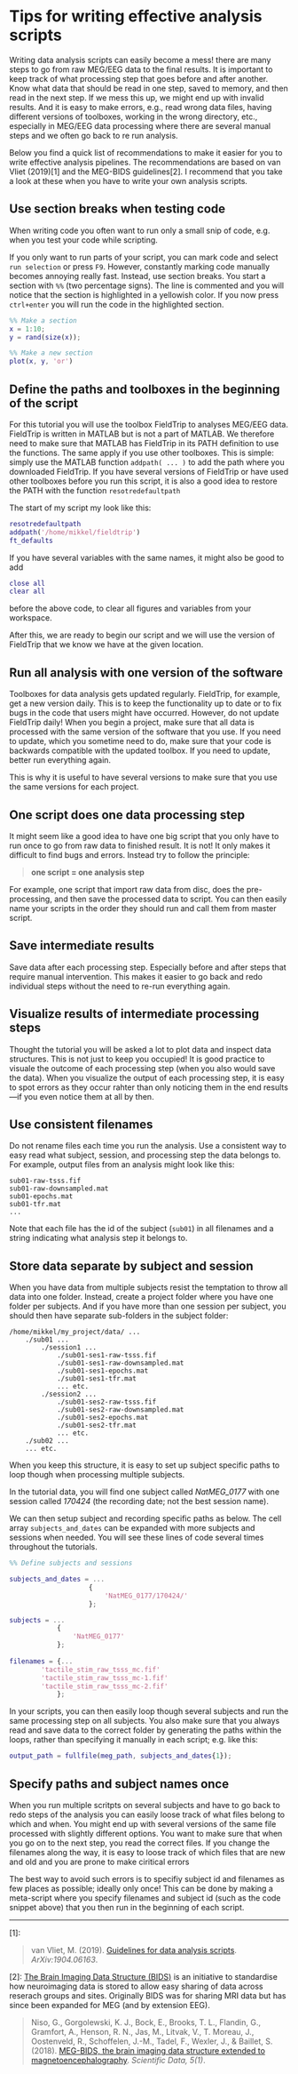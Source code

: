 ﻿# Tips for writing effective analysis scripts

Writing data analysis scripts can easily become a mess! there are many steps to go from raw MEG/EEG data to the final results. It is important to keep track of what processing step that goes before and after another. Know what data that should be read in one step, saved to memory, and then read in the next step. If we mess this up, we might end up with invalid results. And it is easy to make errors, e.g., read wrong data files, having different versions of toolboxes, working in the wrong directory, etc., especially in MEG/EEG data processing where there are several manual steps and we often go back to re run analysis.

Below you find a quick list of recommendations to make it easier for you to write effective analysis pipelines. The recommendations are based on van Vliet (2019)[1] and the MEG-BIDS guidelines[2]. I recommend that you take a look at these when you have to write your own analysis scripts.

## Use section breaks when testing code
When writing code you often want to run only a small snip of code, e.g. when you test your code while scripting.

If you only want to run parts of your script, you can mark code and select `run selection` or press `F9`. However, constantly marking code manually becomes annoying really fast. Instead, use section breaks. You start a section with `%%` (two percentage signs). The line is commented and you will notice that the section is highlighted in a yellowish color. If you now press `ctrl+enter` you will run the code in the highlighted section.

```Matlab
%% Make a section
x = 1:10;
y = rand(size(x));

%% Make a new section
plot(x, y, 'or')
```

## Define the paths and toolboxes in the beginning of the script
For this tutorial you will use the toolbox FieldTrip to analyses MEG/EEG data. FieldTrip is written in MATLAB but is not a part of MATLAB. We therefore need to make sure that MATLAB has FieldTrip in its PATH definition to use the functions. The same apply if you use other toolboxes. This is simple: simply use the MATLAB function  `addpath( ... )` to add the path where you downloaded FieldTrip. If you have several versions of FieldTrip or have used other toolboxes before you run this script, it is also a good idea to restore the PATH with the function `resotredefaultpath`

The start of my script my look like this:

```Matlab
resotredefaultpath
addpath('/home/mikkel/fieldtrip')
ft_defaults
```

If you have several variables with the same names, it might also be good to add 
```matlab
close all
clear all
````
before the above code, to clear all figures and variables from your workspace.

After this, we are ready to begin our script and we will use the version of FieldTrip that we know we have at the given location.

## Run all analysis with one version of the software
Toolboxes for data analysis gets updated regularly. FieldTrip, for example, get a new version daily. This is to keep the functionality up to date or to fix bugs in the code that users might have occurred. However, do not update FieldTrip daily! When you begin a project, make sure that all data is processed with the same version of the software that you use. If you need to update, which you sometime need to do, make sure that your code is backwards compatible with the updated toolbox. If you need to update, better run everything again.

This is why it is useful to have several versions to make sure that you use the same versions for each project.

## One script does one data processing step
It might seem like a good idea to have one big script that you only have to run once to go from raw data to finished result. It is not! It only makes it difficult to find bugs and errors. Instead try to follow the principle:

> **one script = one analysis step**

For example, one script that import raw data from disc, does the pre-processing, and then save the processed data to script. You can then easily name your scripts in the order they should run and call them from master script.

## Save intermediate results
Save data after each processing step. Especially before and after steps that require manual intervention. This makes it easier to go back and redo individual steps without the need to re-run everything again.

## Visualize results of intermediate processing steps
Thought the tutorial you will be asked a lot to plot data and inspect data structures. This is not just to keep you occupied! It is good practice to visuale the outcome of each processing step (when you also would save the data). When you visualize the output of each processing step, it is easy to spot errors as they occur rahter than only noticing them in the end results—if you even notice them at all by then.

## Use consistent filenames
Do not rename files each time you run the analysis. Use a consistent way to easy read what subject, session, and processing step the data belongs to. For example, output files from an analysis might look like this:

    sub01-raw-tsss.fif
    sub01-raw-downsampled.mat
    sub01-epochs.mat
    sub01-tfr.mat
    ...
    
Note that each file has the id of the subject (`sub01`) in all filenames and a string indicating what analysis step it belongs to. 

## Store data separate by subject and session
When you have data from multiple subjects resist the temptation to throw all data into one folder. Instead, create a project folder where you have one folder per subjects. And if you have more than one session per subject, you should then have separate sub-folders in the subject folder:

    /home/mikkel/my_project/data/ ...
        ./sub01 ...
            ./session1 ...
                ./sub01-ses1-raw-tsss.fif
                ./sub01-ses1-raw-downsampled.mat
                ./sub01-ses1-epochs.mat
                ./sub01-ses1-tfr.mat
                ... etc.
            ./session2 ...
                ./sub01-ses2-raw-tsss.fif
                ./sub01-ses2-raw-downsampled.mat
                ./sub01-ses2-epochs.mat
                ./sub01-ses2-tfr.mat
                ... etc.
        ./sub02 ...
        ... etc.

When you keep this structure, it is  easy to set up subject specific paths to loop though when processing multiple subjects.

In the tutorial data, you will find one subject called *NatMEG_0177* with one session called *170424* (the recording date; not the best session name). 

We can then setup subject and recording specific paths as below. The cell array `subjects_and_dates` can be expanded with more subjects and sessions when needed. You will see these lines of code several times throughout the tutorials.

```Matlab
%% Define subjects and sessions

subjects_and_dates = ...
                    {
                        'NatMEG_0177/170424/'
                    };

subjects = ...
            {
                'NatMEG_0177'
            };
                
filenames = {...
        'tactile_stim_raw_tsss_mc.fif'
        'tactile_stim_raw_tsss_mc-1.fif'
        'tactile_stim_raw_tsss_mc-2.fif'
            };
```

In your scripts, you can then easily loop though several subjects and run the same processing step on all subjects. You also make sure that you always read and save data to the correct folder by generating the paths within the loops, rather than specifying it manually in each script; e.g. like this:

````Matlab
output_path = fullfile(meg_path, subjects_and_dates{1});
````

## Specify paths and subject names once
When you run multiple scritpts on several subjects and have to go back to redo steps of the analysis you can easily loose track of what files belong to which and when. You might end up with several versions of the same file processed with slightly different options. You want to make sure that when you go on to the next step, you read the correct files. If you change the filenames along the way, it is easy to loose track of which files that are new and old and you are prone to make ciritical errors

The best way to avoid such errors is to specifiy subject id and filenames as few places as possible; ideally only once! This can be done by making a meta-script where you specify filenames and subject id (such as the code snippet above) that you then run in the beginning of each script.


***

[1]: 

> van Vliet, M. (2019). [Guidelines for data analysis scripts](https://arxiv.org/pdf/1904.06163.pdf). *ArXiv:1904.06163*. 

[2]: [The Brain Imaging Data Structure (BIDS)](https://bids.neuroimaging.io/) is an initiative to standardise how neuroimaging data is stored  to allow easy sharing of data across reserach groups and sites. Originally BIDS was for sharing MRI data but has since been expanded for MEG (and by extension EEG). 
    
> Niso, G., Gorgolewski, K. J., Bock, E., Brooks, T. L., Flandin, G., Gramfort, A., Henson, R. N., Jas, M., Litvak, V., T. Moreau, J., Oostenveld, R., Schoffelen, J.-M., Tadel, F., Wexler, J., & Baillet, S. (2018). [MEG-BIDS, the brain imaging data structure extended to magnetoencephalography](https://doi.org/10.1038/sdata.2018.110). *Scientific Data, 5(1)*. 
